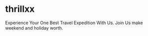 # thrillxx
Experience Your One Best Travel Expedition With Us.  Join Us  make weekend and holiday worth.
